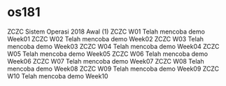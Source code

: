 # os181
ZCZC Sistem Operasi 2018 Awal (1)
ZCZC W01 Telah mencoba demo Week01
ZCZC W02 Telah mencoba demo Week02
ZCZC W03 Telah mencoba demo Week03
ZCZC W04 Telah mencoba demo Week04
ZCZC W05 Telah mencoba demo Week05
ZCZC W06 Telah mencoba demo Week06
ZCZC W07 Telah mencoba demo Week07
ZCZC W08 Telah mencoba demo Week08
ZCZC W09 Telah mencoba demo Week09
ZCZC W10 Telah mencoba demo Week10
